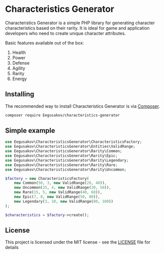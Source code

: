 # Characteristics Generator

Characteristics Generator is a simple PHP library for generating character characteristics based on their rarity. It is ideal for game and application developers who need to create unique character attributes.

Basic features available out of the box:
1. Health
2. Power
3. Defense
4. Agility
5. Rarity
6. Energy

## Installing

The recommended way to install Characteristics Generator is via [Composer](http://getcomposer.org/).

```bash
composer require Eegusakov/characteristics-generator
```

## Simple example

```php
use Eegusakov\CharacteristicsGenerator\CharacteristicsFactory;
use Eegusakov\CharacteristicsGenerator\Entities\ValidRange;
use Eegusakov\CharacteristicsGenerator\Rarity\Common;
use Eegusakov\CharacteristicsGenerator\Rarity\Epic;
use Eegusakov\CharacteristicsGenerator\Rarity\Legendary;
use Eegusakov\CharacteristicsGenerator\Rarity\Rare;
use Eegusakov\CharacteristicsGenerator\Rarity\Uncommon;

$factory = new CharacteristicsFactory(
    new Common(50, 3, new ValidRange(20, 40)),
    new Uncommon(25, 4, new ValidRange(30, 50)),
    new Rare(15, 5, new ValidRange(40, 60)),
    new Epic(7, 8, new ValidRange(50, 80)),
    new Legendary(3, 10, new ValidRange(80, 100))
);

$characteristics = $factory->create();
```

## License

This project is licensed under the MIT license - see the [LICENSE](LICENSE.md) file for details